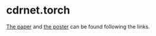 # cdrnet.torch
[The paper](https://github.com/HaFred/cdrnet.torch/blob/main/cdrnet_cam_ready.pdf) and [the poster](https://github.com/HaFred/cdrnet.torch/blob/main/iccv23_poster_cdrnet_final.pdf) can be found following the links. 

